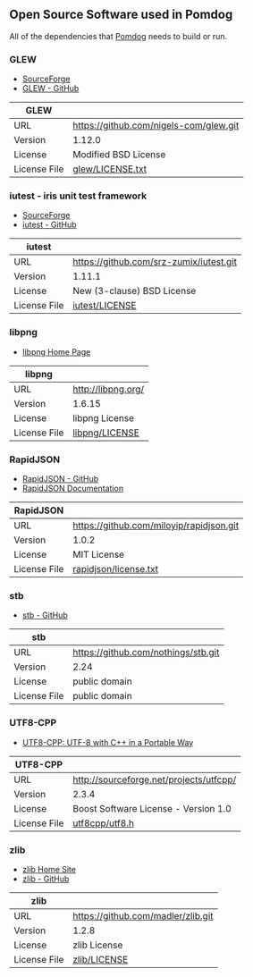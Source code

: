 Open Source Software used in Pomdog
-----------------------------------

All of the dependencies that [Pomdog](https://github.com/mogemimi/pomdog) needs to build or run.

### GLEW

* [SourceForge](http://glew.sourceforge.net/)
* [GLEW - GitHub](https://github.com/nigels-com/glew)

|GLEW||
|---|---|
|URL|https://github.com/nigels-com/glew.git|
|Version|1.12.0|
|License|Modified BSD License|
|License File|[glew/LICENSE.txt][license-glew]|

### iutest - iris unit test framework

* [SourceForge](http://iutest.sourceforge.jp/)
* [iutest - GitHub](https://github.com/srz-zumix/iutest)

|iutest||
|---|---|
|URL|https://github.com/srz-zumix/iutest.git|
|Version|1.11.1|
|License|New (3-clause) BSD License|
|License File|[iutest/LICENSE][license-iutest]|

### libpng

* [libpng Home Page](http://www.libpng.org/pub/png/libpng.html)

|libpng||
|---|---|
|URL|http://libpng.org/|
|Version|1.6.15|
|License|libpng License|
|License File|[libpng/LICENSE][license-libpng]|

### RapidJSON

* [RapidJSON - GitHub](https://github.com/miloyip/rapidjson)
* [RapidJSON Documentation](http://miloyip.github.io/rapidjson/)

|RapidJSON||
|---|---|
|URL|https://github.com/miloyip/rapidjson.git|
|Version|1.0.2|
|License|MIT License|
|License File|[rapidjson/license.txt][license-rapidjson]|

### stb

* [stb - GitHub](https://github.com/nothings/stb)

|stb||
|---|---|
|URL|https://github.com/nothings/stb.git|
|Version|2.24|
|License|public domain|
|License File|public domain|

### UTF8-CPP

* [UTF8-CPP: UTF-8 with C++ in a Portable Way](http://utfcpp.sourceforge.net/)

|UTF8-CPP||
|---|---|
|URL|http://sourceforge.net/projects/utfcpp/|
|Version|2.3.4|
|License|Boost Software License - Version 1.0|
|License File|[utf8cpp/utf8.h][license-utf8cpp]|

### zlib

* [zlib Home Site](http://www.zlib.net/)
* [zlib - GitHub](https://github.com/madler/zlib)

|zlib||
|---|---|
|URL|https://github.com/madler/zlib.git|
|Version|1.2.8|
|License|zlib License|
|License File|[zlib/LICENSE][license-zlib]|

[license-glew]: glew/LICENSE.txt
[license-iutest]: iutest/LICENSE
[license-libpng]: libpng/LICENSE
[license-lua]: lua/LICENSE.md
[license-rapidjson]: rapidjson/license.txt
[license-utf8cpp]: utf8cpp/utf8.h
[license-zlib]: zlib/LICENSE
